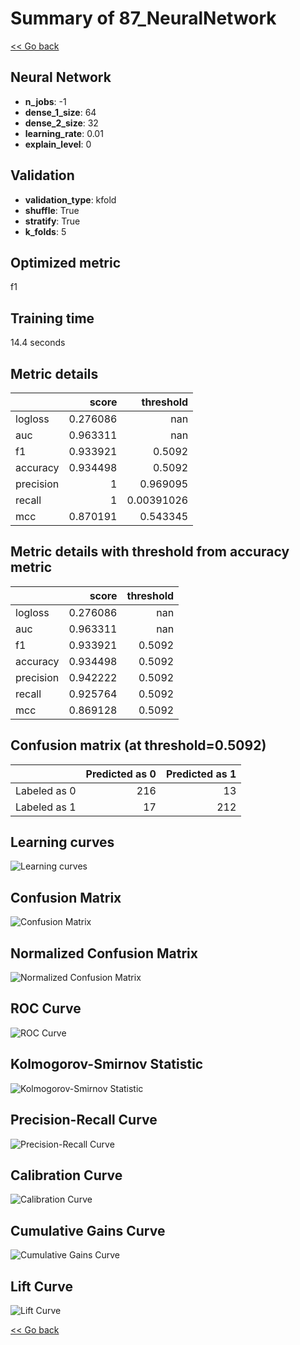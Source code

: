 # Summary of 87_NeuralNetwork

[<< Go back](../README.md)


## Neural Network
- **n_jobs**: -1
- **dense_1_size**: 64
- **dense_2_size**: 32
- **learning_rate**: 0.01
- **explain_level**: 0

## Validation
 - **validation_type**: kfold
 - **shuffle**: True
 - **stratify**: True
 - **k_folds**: 5

## Optimized metric
f1

## Training time

14.4 seconds

## Metric details
|           |    score |    threshold |
|:----------|---------:|-------------:|
| logloss   | 0.276086 | nan          |
| auc       | 0.963311 | nan          |
| f1        | 0.933921 |   0.5092     |
| accuracy  | 0.934498 |   0.5092     |
| precision | 1        |   0.969095   |
| recall    | 1        |   0.00391026 |
| mcc       | 0.870191 |   0.543345   |


## Metric details with threshold from accuracy metric
|           |    score |   threshold |
|:----------|---------:|------------:|
| logloss   | 0.276086 |    nan      |
| auc       | 0.963311 |    nan      |
| f1        | 0.933921 |      0.5092 |
| accuracy  | 0.934498 |      0.5092 |
| precision | 0.942222 |      0.5092 |
| recall    | 0.925764 |      0.5092 |
| mcc       | 0.869128 |      0.5092 |


## Confusion matrix (at threshold=0.5092)
|              |   Predicted as 0 |   Predicted as 1 |
|:-------------|-----------------:|-----------------:|
| Labeled as 0 |              216 |               13 |
| Labeled as 1 |               17 |              212 |

## Learning curves
![Learning curves](learning_curves.png)
## Confusion Matrix

![Confusion Matrix](confusion_matrix.png)


## Normalized Confusion Matrix

![Normalized Confusion Matrix](confusion_matrix_normalized.png)


## ROC Curve

![ROC Curve](roc_curve.png)


## Kolmogorov-Smirnov Statistic

![Kolmogorov-Smirnov Statistic](ks_statistic.png)


## Precision-Recall Curve

![Precision-Recall Curve](precision_recall_curve.png)


## Calibration Curve

![Calibration Curve](calibration_curve_curve.png)


## Cumulative Gains Curve

![Cumulative Gains Curve](cumulative_gains_curve.png)


## Lift Curve

![Lift Curve](lift_curve.png)



[<< Go back](../README.md)
